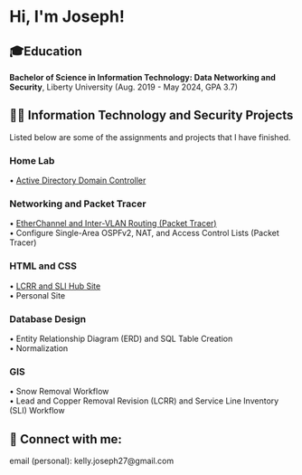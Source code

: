 <h1>Hi, I'm Joseph!</h1>

<h2>🎓Education</h2>
<b>Bachelor of Science in Information Technology: Data Networking and Security</b>, Liberty University (Aug. 2019 - May 2024, GPA 3.7)

<h2>👨‍💻 Information Technology and Security Projects</h2>
Listed below are some of the assignments and projects that I have finished.
<h3>Home Lab</h3>
• <a href="https://github.com/ImJKelly/ADDC_Lab">Active Directory Domain Controller</a>

<h3>Networking and Packet Tracer</h3>
• <a href="https://github.com/ImJKelly/EtherChannle_InterVlan--Lab">EtherChannel and Inter-VLAN Routing (Packet Tracer)</a></br>
• Configure Single-Area OSPFv2, NAT, and Access Control Lists (Packet Tracer)

<h3>HTML and CSS</h3>
• <a href="">LCRR and SLI Hub Site</a></br>
• Personal Site

<h3>Database Design</h3>
• Entity Relationship Diagram (ERD) and SQL Table Creation</br>
• Normalization

<h3>GIS</h3>
• Snow Removal Workflow</br>
• Lead and Copper Removal Revision (LCRR) and Service Line Inventory (SLI) Workflow
  
<h2> 🤳 Connect with me:</h2>
email (personal): kelly.joseph27@gmail.com </br>

